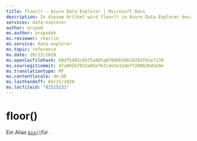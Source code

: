 ```yaml
---
title: floor() - Azure Data Explorer | Microsoft Docs
description: In diesem Artikel wird floor() in Azure Data Explorer beschrieben.
services: data-explorer
author: orspod
ms.author: orspodek
ms.reviewer: rkarlin
ms.service: data-explorer
ms.topic: reference
ms.date: 10/23/2018
ms.openlocfilehash: b0df5485cb575a805a8f806b5062d7b3fb1e7139
ms.sourcegitcommit: 47a002b7032a05ef67c4e5e12de7720062645e9e
ms.translationtype: MT
ms.contentlocale: de-DE
ms.lasthandoff: 04/15/2020
ms.locfileid: "81515231"
---
```

# <a name="floor"></a>floor()

Ein Alias [`bin()`](binfunction.md)für .